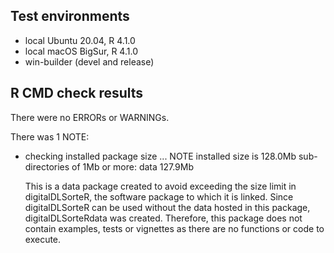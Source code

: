 ## Test environments
* local Ubuntu 20.04, R 4.1.0
* local macOS BigSur, R 4.1.0
* win-builder (devel and release)

## R CMD check results
There were no ERRORs or WARNINGs.

There was 1 NOTE:

* checking installed package size ... NOTE
  installed size is 128.0Mb
  sub-directories of 1Mb or more:
    data  127.9Mb

  This is a data package created to avoid exceeding the size limit in 
  digitalDLSorteR, the software package to which it is linked. Since 
  digitalDLSorteR can be used without the data hosted in this package, 
  digitalDLSorteRdata was created. Therefore, this package does not contain 
  examples, tests or vignettes as there are no functions or code to execute.
